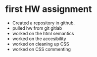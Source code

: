# first HW assignment

* Created a repository in github.
* pulled hw from git gitlab
* worked on the html semantics
* worked on the accesibility
* worked on cleaning up CSS
* worked on CSS commenting
